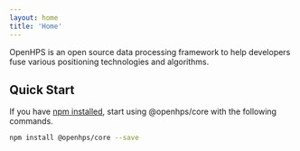 ```yaml
---
layout: home
title: 'Home'
---
```

<p class="lead">
OpenHPS is an open source data processing framework to help developers fuse various positioning technologies and algorithms.
</p>

## Quick Start
If you have [npm installed](https://www.npmjs.com/get-npm), start using @openhps/core with the following commands.
```bash
npm install @openhps/core --save
```